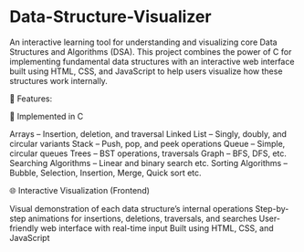# Data-Structure-Visualizer

An interactive learning tool for understanding and visualizing core Data Structures and Algorithms (DSA).
This project combines the power of C for implementing fundamental data structures with an interactive web interface built using HTML, CSS, and JavaScript to help users visualize how these structures work internally.

🚀 Features:

🧩 Implemented in C

Arrays – Insertion, deletion, and traversal
Linked List – Singly, doubly, and circular variants
Stack – Push, pop, and peek operations
Queue – Simple, circular queues
Trees – BST operations, traversals
Graph – BFS, DFS, etc.
Searching Algorithms – Linear and binary search etc.
Sorting Algorithms – Bubble, Selection, Insertion, Merge, Quick sort etc.


🌐 Interactive Visualization (Frontend)

Visual demonstration of each data structure’s internal operations
Step-by-step animations for insertions, deletions, traversals, and searches
User-friendly web interface with real-time input
Built using HTML, CSS, and JavaScript
